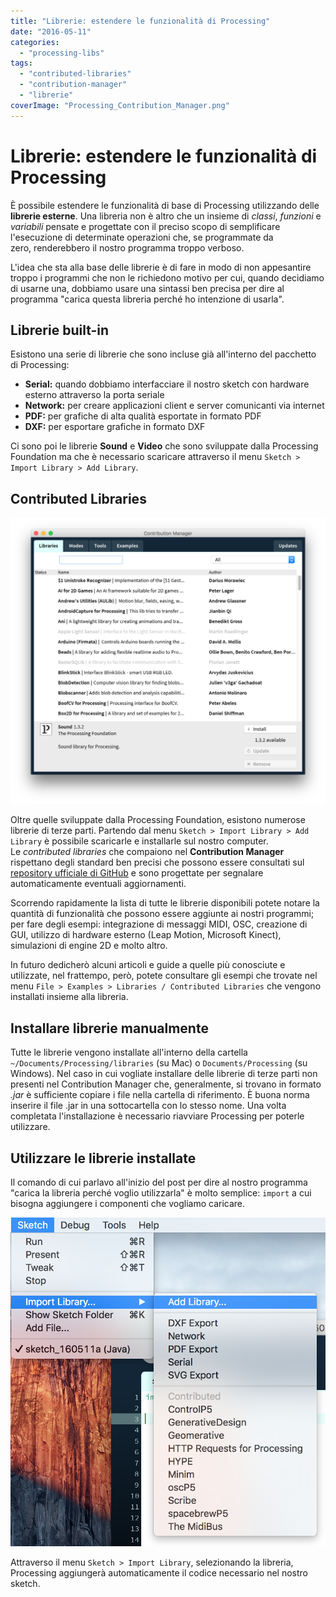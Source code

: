 ```yaml
---
title: "Librerie: estendere le funzionalità di Processing"
date: "2016-05-11"
categories: 
  - "processing-libs"
tags: 
  - "contributed-libraries"
  - "contribution-manager"
  - "librerie"
coverImage: "Processing_Contribution_Manager.png"
---
```


# Librerie: estendere le funzionalità di Processing

È possibile estendere le funzionalità di base di Processing utilizzando delle **librerie esterne**. Una libreria non è altro che un insieme di _classi_, _funzioni_ e _variabili_ pensate e progettate con il preciso scopo di semplificare l'esecuzione di determinate operazioni che, se programmate da zero, renderebbero il nostro programma troppo verboso.

L'idea che sta alla base delle librerie è di fare in modo di non appesantire troppo i programmi che non le richiedono motivo per cui, quando decidiamo di usarne una, dobbiamo usare una sintassi ben precisa per dire al programma "carica questa libreria perché ho intenzione di usarla".

## Librerie built-in

Esistono una serie di librerie che sono incluse già all'interno del pacchetto di Processing:

- **Serial:** quando dobbiamo interfacciare il nostro sketch con hardware esterno attraverso la porta seriale
- **Network:** per creare applicazioni client e server comunicanti via internet
- **PDF:** per grafiche di alta qualità esportate in formato PDF
- **DXF:** per esportare grafiche in formato DXF

Ci sono poi le librerie **Sound** e **Video** che sono sviluppate dalla Processing Foundation ma che è necessario scaricare attraverso il menu `Sketch > Import Library > Add Library`.

## Contributed Libraries

![Librerie disponibili nel Contribution Manager](/assets/images/Processing_Contribution_Manager-1024x931.png)

Oltre quelle sviluppate dalla Processing Foundation, esistono numerose librerie di terze parti. Partendo dal menu `Sketch > Import Library > Add Library` è possibile scaricarle e installarle sul nostro computer. Le _contributed libraries_ che compaiono nel **Contribution Manager** rispettano degli standard ben precisi che possono essere consultati sul [repository ufficiale di GitHub](https://github.com/processing/processing/wiki/Library-Overview) e sono progettate per segnalare automaticamente eventuali aggiornamenti.

Scorrendo rapidamente la lista di tutte le librerie disponibili potete notare la quantità di funzionalità che possono essere aggiunte ai nostri programmi; per fare degli esempi: integrazione di messaggi MIDI, OSC, creazione di GUI, utilizzo di hardware esterno (Leap Motion, Microsoft Kinect), simulazioni di engine 2D e molto altro.

In futuro dedicherò alcuni articoli e guide a quelle più conosciute e utilizzate, nel frattempo, però, potete consultare gli esempi che trovate nel menu `File > Examples > Libraries / Contributed Libraries` che vengono installati insieme alla libreria.

## Installare librerie manualmente

Tutte le librerie vengono installate all'interno della cartella `~/Documents/Processing/libraries` (su Mac) o `Documents/Processing` (su Windows). Nel caso in cui vogliate installare delle librerie di terze parti non presenti nel Contribution Manager che, generalmente, si trovano in formato _.jar_ è sufficiente copiare i file nella cartella di riferimento. È buona norma inserire il file .jar in una sottocartella con lo stesso nome. Una volta completata l'installazione è necessario riavviare Processing per poterle utilizzare.

## Utilizzare le librerie installate

Il comando di cui parlavo all'inizio del post per dire al nostro programma "carica la libreria perché voglio utilizzarla" è molto semplice: `import` a cui bisogna aggiungere i componenti che vogliamo caricare.

![Processing Importa Libreria](/assets/images/Processing_Import_library.png)

Attraverso il menu `Sketch > Import Library`, selezionando la libreria, Processing aggiungerà automaticamente il codice necessario nel nostro sketch.
